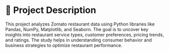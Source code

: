 # 📖 Project Description
This project analyzes Zomato restaurant data using Python libraries like Pandas, NumPy, Matplotlib, and Seaborn. The goal is to uncover key insights into restaurant service types, customer preferences, pricing trends, and ratings. The study helps in understanding consumer behavior and business strategies to optimize restaurant performance.

